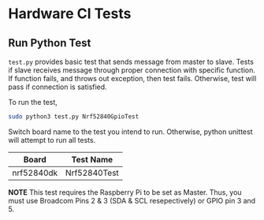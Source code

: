 # Hardware CI Tests

## Run Python Test

`test.py` provides basic test that sends message from master to slave. Tests if slave receives message through proper connection with specific function. If function fails, and throws out exception, then test fails. Otherwise, test will pass if connection is satisfied. 

To run the test,
```bash
sudo python3 test.py Nrf52840GpioTest
```

Switch board name to the test you intend to run. Otherwise, python unittest
will attempt to run all tests.

Board | Test Name
------|----------
nrf52840dk | Nrf52840Test

**NOTE**
This test requires the Raspberry Pi to be set as Master. Thus, you must use Broadcom Pins 2 & 3 (SDA & SCL resepectively) or GPIO pin 3 and 5. 